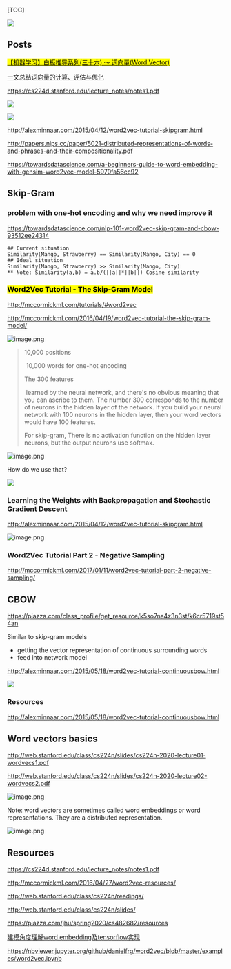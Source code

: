 [TOC]



![](https://miro.medium.com/max/1400/1*cuOmGT7NevP9oJFJfVpRKA.png)



## Posts

[<mark>【机器学习】白板推导系列(三十六) ～ 词向量(Word Vector)</mark>](https://www.bilibili.com/video/BV1hy4y1n7ik)

[一文总结词向量的计算、评估与优化](https://mp.weixin.qq.com/s/RrR-iAdlnuSnRai1cwcw3A)

https://cs224d.stanford.edu/lecture_notes/notes1.pdf

![](https://i.loli.net/2020/05/28/uwtc7UfM6KHrB1O.png)

![](https://i.loli.net/2020/05/28/1HPcuOv9oreLJIm.png)

http://alexminnaar.com/2015/04/12/word2vec-tutorial-skipgram.html

http://papers.nips.cc/paper/5021-distributed-representations-of-words-and-phrases-and-their-compositionality.pdf

https://towardsdatascience.com/a-beginners-guide-to-word-embedding-with-gensim-word2vec-model-5970fa56cc92

## Skip-Gram

### problem with one-hot encoding and why we need improve it

https://towardsdatascience.com/nlp-101-word2vec-skip-gram-and-cbow-93512ee24314

```
## Current situation 
Similarity(Mango, Strawberry) == Similarity(Mango, City) == 0
## Ideal situation
Similarity(Mango, Strawberry) >> Similarity(Mango, City)
** Note: Similarity(a,b) = a.b/(||a||*||b||) Cosine similarity
```

### <mark>Word2Vec Tutorial - The Skip-Gram Model</mark>

http://mccormickml.com/tutorials/#word2vec

http://mccormickml.com/2016/04/19/word2vec-tutorial-the-skip-gram-model/

![image.png](https://i.loli.net/2020/05/16/tNiwuYpVo7PbI6W.png)

> 10,000 positions
> 
> ​    10,000 words for one-hot encoding
> 
> The 300 features 
> 
> ​    learned by the neural network, and there's no obvious meaning that you can ascribe to them. The number 300 corresponds to the number of neurons in the hidden layer of the network. If you build your neural network with 100 neurons in the hidden layer, then your word vectors would have 100 features.
> 
> For skip-gram, There is no activation function on the hidden layer neurons, but the output neurons use softmax.

![image.png](https://i.loli.net/2020/05/16/sohj5PLkzUG1Axw.png)

How do we use that?

![](http://mccormickml.com/assets/word2vec/output_weights_function.png)

### Learning the Weights with Backpropagation and Stochastic Gradient Descent

http://alexminnaar.com/2015/04/12/word2vec-tutorial-skipgram.html

![image.png](https://i.loli.net/2020/05/16/MniDhJ6tgSjOcNm.png)

### Word2Vec Tutorial Part 2 - Negative Sampling

http://mccormickml.com/2017/01/11/word2vec-tutorial-part-2-negative-sampling/

## CBOW

https://piazza.com/class_profile/get_resource/k5so7na4z3n3st/k6cr5719st54an

Similar to skip-gram models

* getting the vector representation of continuous surrounding words
* feed into network model

http://alexminnaar.com/2015/05/18/word2vec-tutorial-continuousbow.html

![](http://alexminnaar.com/assets/cbow.png)

### Resources

http://alexminnaar.com/2015/05/18/word2vec-tutorial-continuousbow.html

## Word vectors basics

http://web.stanford.edu/class/cs224n/slides/cs224n-2020-lecture01-wordvecs1.pdf

http://web.stanford.edu/class/cs224n/slides/cs224n-2020-lecture02-wordvecs2.pdf

![image.png](https://i.loli.net/2020/05/16/GFTWUtQbVSawjsA.png)

Note: word vectors are sometimes called word embeddings or word representations. They are a distributed representation.

![image.png](https://i.loli.net/2020/05/16/PkECfHwtjuJsIcK.png)

## Resources

https://cs224d.stanford.edu/lecture_notes/notes1.pdf

http://mccormickml.com/2016/04/27/word2vec-resources/

http://web.stanford.edu/class/cs224n/readings/

http://web.stanford.edu/class/cs224n/slides/

https://piazza.com/jhu/spring2020/cs482682/resources

[建模角度理解word embedding及tensorflow实现](https://www.jianshu.com/p/d44ce1e3ec2f)

https://nbviewer.jupyter.org/github/danielfrg/word2vec/blob/master/examples/word2vec.ipynb